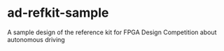 # ad-refkit-sample
A sample design of the reference kit for FPGA Design Competition about autonomous driving

